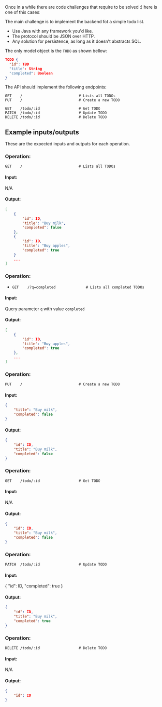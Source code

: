 Once in a while there are code challenges that require to be solved :) here is one of this cases:

The main challenge is to implement the backend fot a simple todo list.
* Use Java with any framework you'd like.
* The protocol should be JSON over HTTP.
* Any solution for persistence, as long as it doesn't abstracts SQL.

The only model object is the `TODO` as shown bellow:
```json
TODO {
  "id": TBD
  "title": String
  "completed": Boolean
}
```

The API should implement the following endpoints:
```
GET    /                          # Lists all TODOs
PUT    /                          # Create a new TODO

GET    /todo/:id                  # Get TODO
PATCH  /todo/:id                  # Update TODO
DELETE /todo/:id                  # Delete TODO
```

## Example inputs/outputs
These are the expected inputs and outputs for each operation.

### Operation:
`GET    /                          # Lists all TODOs`
#### Input:
N/A
#### Output:
```json
[
	{
		"id": ID,
		"title": "Buy milk",
		"completed": false
	},
	{
		"id": ID,
		"title": "Buy apples",
		"completed": true
	}
	...
]
```

### Operation:
* `GET    /?q=completed              # Lists all completed TODOs`
#### Input:
Query parameter `q` with value `completed`
#### Output:
```json
[
	{
		"id": ID,
		"title": "Buy apples",
		"completed": true
	},
	...
]
```

### Operation:
`PUT    /                          # Create a new TODO`
#### Input:
```json
{
	"title": "Buy milk",
	"completed": false
}
```
#### Output:
```json
{
	"id": ID,
	"title": "Buy milk",
	"completed": false
}
```

### Operation:
`GET    /todo/:id                  # Get TODO`
#### Input:
N/A
#### Output:
```json
{
	"id": ID,
	"title": "Buy milk",
	"completed": false
}
```

### Operation:
`PATCH  /todo/:id                  # Update TODO`
#### Input:
{
	"id": ID,
	"completed": true
}
#### Output:
```json
{
	"id": ID,
	"title": "Buy milk",
	"completed": true
}
```

### Operation:
`DELETE /todo/:id                  # Delete TODO`
#### Input:
N/A
#### Output:
```json
{
	"id": ID
}
```
